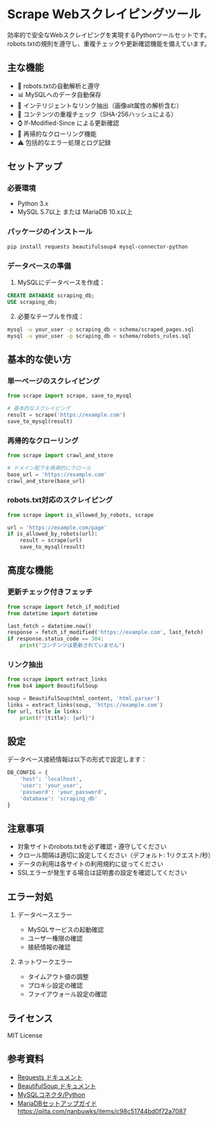 # Scrape Webスクレイピングツール

効率的で安全なWebスクレイピングを実現するPythonツールセットです。robots.txtの規則を遵守し、重複チェックや更新確認機能を備えています。

## 主な機能

- 🤖 robots.txtの自動解析と遵守
- 📊 MySQLへのデータ自動保存
- 🔗 インテリジェントなリンク抽出（画像alt属性の解析含む）
- 🔄 コンテンツの重複チェック（SHA-256ハッシュによる）
- ⌚ If-Modified-Since による更新確認
- 🌲 再帰的なクローリング機能
- ⚠️ 包括的なエラー処理とログ記録

## セットアップ

### 必要環境

- Python 3.x
- MySQL 5.7以上 または MariaDB 10.x以上

### パッケージのインストール

```bash
pip install requests beautifulsoup4 mysql-connector-python
```

### データベースの準備

1. MySQLにデータベースを作成：
```sql
CREATE DATABASE scraping_db;
USE scraping_db;
```

2. 必要なテーブルを作成：
```bash
mysql -u your_user -p scraping_db < schema/scraped_pages.sql
mysql -u your_user -p scraping_db < schema/robots_rules.sql
```

## 基本的な使い方

### 単一ページのスクレイピング

```python
from scrape import scrape, save_to_mysql

# 基本的なスクレイピング
result = scrape('https://example.com')
save_to_mysql(result)
```

### 再帰的なクローリング

```python
from scrape import crawl_and_store

# ドメイン配下を再帰的にクロール
base_url = 'https://example.com'
crawl_and_store(base_url)
```

### robots.txt対応のスクレイピング

```python
from scrape import is_allowed_by_robots, scrape

url = 'https://example.com/page'
if is_allowed_by_robots(url):
    result = scrape(url)
    save_to_mysql(result)
```

## 高度な機能

### 更新チェック付きフェッチ

```python
from scrape import fetch_if_modified
from datetime import datetime

last_fetch = datetime.now()
response = fetch_if_modified('https://example.com', last_fetch)
if response.status_code == 304:
    print("コンテンツは更新されていません")
```

### リンク抽出

```python
from scrape import extract_links
from bs4 import BeautifulSoup

soup = BeautifulSoup(html_content, 'html.parser')
links = extract_links(soup, 'https://example.com')
for url, title in links:
    print(f"{title}: {url}")
```

## 設定

データベース接続情報は以下の形式で設定します：

```python
DB_CONFIG = {
    'host': 'localhost',
    'user': 'your_user',
    'password': 'your_password',
    'database': 'scraping_db'
}
```

## 注意事項

- 対象サイトのrobots.txtを必ず確認・遵守してください
- クロール間隔は適切に設定してください（デフォルト: 1リクエスト/秒）
- データの利用は各サイトの利用規約に従ってください
- SSLエラーが発生する場合は証明書の設定を確認してください

## エラー対処

1. データベースエラー
   - MySQLサービスの起動確認
   - ユーザー権限の確認
   - 接続情報の確認

2. ネットワークエラー
   - タイムアウト値の調整
   - プロキシ設定の確認
   - ファイアウォール設定の確認

## ライセンス

MIT License

## 参考資料

- [Requests ドキュメント](https://requests.readthedocs.io/ja/latest/)
- [BeautifulSoup ドキュメント](https://www.crummy.com/software/BeautifulSoup/bs4/doc/)
- [MySQLコネクタ/Python](https://dev.mysql.com/doc/connector-python/en/)
- [MariaDBセットアップガイド](https://qiita.com/nanbuwks/items/c98c51744bd0f72a7087) https://qiita.com/nanbuwks/items/c98c51744bd0f72a7087

